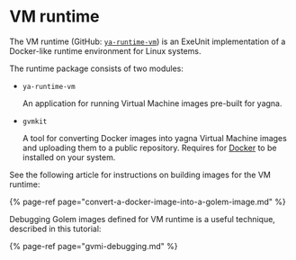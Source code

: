 # VM runtime

The VM runtime \(GitHub: [`ya-runtime-vm`](https://github.com/golemfactory/ya-runtime-vm)\) is an ExeUnit implementation of a Docker-like runtime environment for Linux systems.

The runtime package consists of two modules:

* `ya-runtime-vm`

  An application for running Virtual Machine images pre-built for yagna. 

* `gvmkit`

  A tool for converting Docker images into yagna Virtual Machine images and uploading them to a public repository. Requires for [Docker](https://docs.docker.com/engine/install/ubuntu/) to be installed on your system. 

See the following article for instructions on building images for the VM runtime:

{% page-ref page="convert-a-docker-image-into-a-golem-image.md" %}

Debugging Golem images defined for VM runtime is a useful technique, described in this tutorial:

{% page-ref page="gvmi-debugging.md" %}

